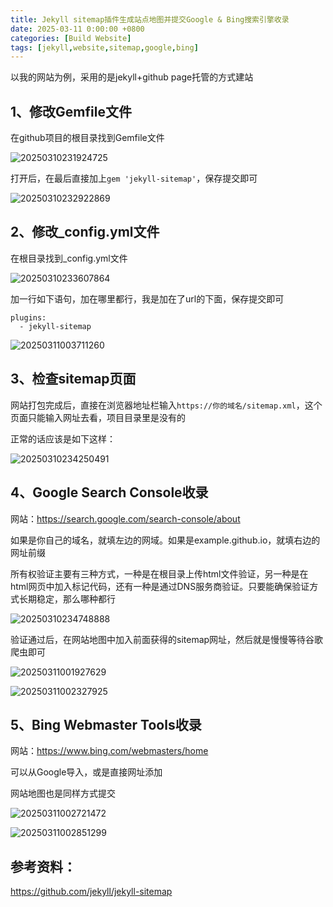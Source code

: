 ```yaml
---
title: Jekyll sitemap插件生成站点地图并提交Google & Bing搜索引擎收录
date: 2025-03-11 0:00:00 +0800
categories: [Build Website]
tags: [jekyll,website,sitemap,google,bing]
---
```


以我的网站为例，采用的是jekyll+github page托管的方式建站

## 1、修改Gemfile文件

在github项目的根目录找到Gemfile文件

![20250310231924725](https://github.com/user-attachments/assets/203808ff-8c26-4c6e-a82e-f48f72df82b2)

打开后，在最后直接加上`gem 'jekyll-sitemap'`，保存提交即可

![20250310232922869](https://github.com/user-attachments/assets/510f900b-007b-4dea-b416-49ae3b6e7423)

## 2、修改_config.yml文件

在根目录找到_config.yml文件

![20250310233607864](https://github.com/user-attachments/assets/1a8ca678-89eb-4955-a4b9-60a2ce07dedb)

加一行如下语句，加在哪里都行，我是加在了url的下面，保存提交即可

```
plugins:
  - jekyll-sitemap
```

![20250311003711260](https://github.com/user-attachments/assets/2260587e-c573-4ad6-b3cf-b25530072062)

## 3、检查sitemap页面

网站打包完成后，直接在浏览器地址栏输入`https://你的域名/sitemap.xml`，这个页面只能输入网址去看，项目目录里是没有的

正常的话应该是如下这样：

![20250310234250491](https://github.com/user-attachments/assets/83637b11-a246-4d0e-8362-0369476c77b1)

## 4、Google Search Console收录

网站：https://search.google.com/search-console/about

如果是你自己的域名，就填左边的网域。如果是example.github.io，就填右边的网址前缀

所有权验证主要有三种方式，一种是在根目录上传html文件验证，另一种是在html网页中加入标记代码，还有一种是通过DNS服务商验证。只要能确保验证方式长期稳定，那么哪种都行

![20250310234748888](https://github.com/user-attachments/assets/635c9f1f-18b2-4ca1-92f8-33c4042c5a2e)

验证通过后，在网站地图中加入前面获得的sitemap网址，然后就是慢慢等待谷歌爬虫即可

![20250311001927629](https://github.com/user-attachments/assets/ea95c21c-f96a-4190-aef5-ba3115d04fa0)

![20250311002327925](https://github.com/user-attachments/assets/cebeddec-f6e8-408b-96dc-5c1b2a2cb03c)

## 5、Bing Webmaster Tools收录

网站：https://www.bing.com/webmasters/home

可以从Google导入，或是直接网址添加

网站地图也是同样方式提交

![20250311002721472](https://github.com/user-attachments/assets/729963c8-a7f7-4a9a-b0b0-86800b15d196)

![20250311002851299](https://github.com/user-attachments/assets/1ff4c859-21b3-4702-9bff-059d31b3f2b3)

## 参考资料：

https://github.com/jekyll/jekyll-sitemap
